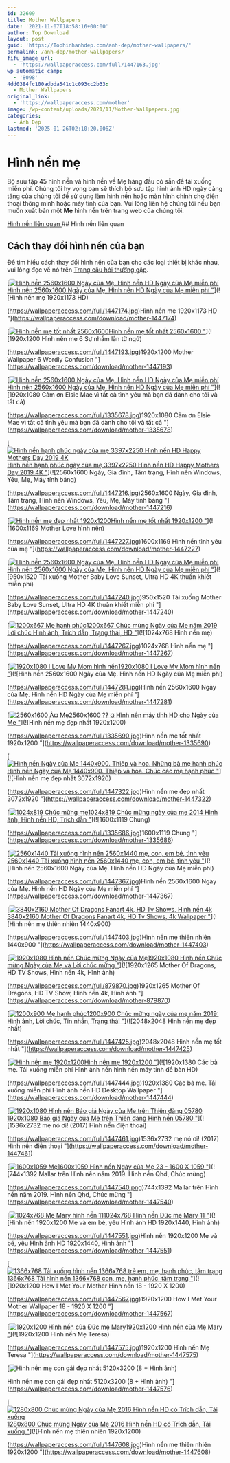 ```yaml
---
id: 32609
title: Mother Wallpapers
date: '2021-11-07T18:58:16+00:00'
author: Top Download
layout: post
guid: 'https://Tophinhanhdep.com/anh-dep/mother-wallpapers/'
permalink: /anh-dep/mother-wallpapers/
fifu_image_url:
  - 'https://wallpaperaccess.com/full/1447163.jpg'
wp_automatic_camp:
  - '8098'
4dd0384fc100adbda541c1c093cc2b33:
  - Mother Wallpapers
original_link:
  - 'https://wallpaperaccess.com/mother'
image: /wp-content/uploads/2021/11/Mother-Wallpapers.jpg
categories:
  - Ảnh Đẹp
lastmod: '2025-01-26T02:10:20.006Z'
---
```

# Hình nền mẹ

Bộ sưu tập 45 hình nền và hình nền về Mẹ hàng đầu có sẵn để tải xuống miễn phí. Chúng tôi hy vọng bạn sẽ thích bộ sưu tập hình ảnh HD ngày càng tăng của chúng tôi để sử dụng làm hình nền hoặc màn hình chính cho điện thoại thông minh hoặc máy tính của bạn. Vui lòng liên hệ chúng tôi nếu bạn muốn xuất bản một **Mẹ** hình nền trên trang web của chúng tôi.

[Hình nền liên quan ](#related) ## Hình nền liên quan

## Cách thay đổi hình nền của bạn

Để tìm hiểu cách thay đổi hình nền của bạn cho các loại thiết bị khác nhau, vui lòng đọc về nó trên [Trang câu hỏi thường gặp](https://tophinhanhdep.com/faq/).

  
[[![Hình nền 2560x1600 Ngày của Mẹ.  Hình nền HD Ngày của Mẹ miễn phí](https://wallpaperaccess.com/full/1447163.jpg)Hình nền 2560x1600 Ngày của Mẹ. Hình nền HD Ngày của Mẹ miễn phí "](https://wallpaperaccess.com/download/mother-1447163)](![Hình nền mẹ 1920x1173 HD)

(https://wallpaperaccess.com/full/1447174.jpg)Hình nền mẹ 1920x1173 HD "](https://wallpaperaccess.com/download/mother-1447174)

[[![Hình nền mẹ tốt nhất 2560x1600](https://wallpaperaccess.com/full/1447182.jpg)Hình nền mẹ tốt nhất 2560x1600 "](https://wallpaperaccess.com/download/mother-1447182)](![1920x1200 Hình nền mẹ 6 Sự nhầm lẫn từ ngữ)

(https://wallpaperaccess.com/full/1447193.jpg)1920x1200 Mother Wallpaper 6 Wordly Confusion "](https://wallpaperaccess.com/download/mother-1447193)

[[![Hình nền 2560x1600 Ngày của Mẹ.  Hình nền HD Ngày của Mẹ miễn phí](https://wallpaperaccess.com/full/1447197.jpg)Hình nền 2560x1600 Ngày của Mẹ. Hình nền HD Ngày của Mẹ miễn phí "](https://wallpaperaccess.com/download/mother-1447197)](![1920x1080 Cảm ơn Elsie Mae vì tất cả tình yêu mà bạn đã dành cho tôi và tất cả)

(https://wallpaperaccess.com/full/1335678.jpg)1920x1080 Cảm ơn Elsie Mae vì tất cả tình yêu mà bạn đã dành cho tôi và tất cả "](https://wallpaperaccess.com/download/mother-1335678)

[[![Hình nền hạnh phúc ngày của mẹ 3397x2250 Hình nền HD Happy Mothers Day 2019 4K](https://wallpaperaccess.com/full/1447204.jpg)Hình nền hạnh phúc ngày của mẹ 3397x2250 Hình nền HD Happy Mothers Day 2019 4K "](https://wallpaperaccess.com/download/mother-1447204)](![2560x1600 Ngày, Gia đình, Tâm trạng, Hình nền Windows, Yêu, Mẹ, Máy tính bảng)

(https://wallpaperaccess.com/full/1447216.jpg)2560x1600 Ngày, Gia đình, Tâm trạng, Hình nền Windows, Yêu, Mẹ, Máy tính bảng "](https://wallpaperaccess.com/download/mother-1447216)

[[![Hình nền mẹ đẹp nhất 1920x1200](https://wallpaperaccess.com/full/1447224.jpg)Hình nền mẹ tốt nhất 1920x1200 "](https://wallpaperaccess.com/download/mother-1447224)](![1600x1169 Mother Love hình nền)

(https://wallpaperaccess.com/full/1447227.jpg)1600x1169 Hình nền tình yêu của mẹ "](https://wallpaperaccess.com/download/mother-1447227)

[[![Hình nền 2560x1600 Ngày của Mẹ.  Hình nền HD Ngày của Mẹ miễn phí](https://wallpaperaccess.com/full/1447230.jpg)Hình nền 2560x1600 Ngày của Mẹ. Hình nền HD Ngày của Mẹ miễn phí "](https://wallpaperaccess.com/download/mother-1447230)](![950x1520 Tải xuống Mother Baby Love Sunset, Ultra HD 4K thuần khiết miễn phí)

(https://wallpaperaccess.com/full/1447240.jpg)950x1520 Tải xuống Mother Baby Love Sunset, Ultra HD 4K thuần khiết miễn phí "](https://wallpaperaccess.com/download/mother-1447240)

[[![1200x667 Mẹ hạnh phúc](https://wallpaperaccess.com/full/1447254.jpg)1200x667 Chúc mừng Ngày của Mẹ năm 2019 Lời chúc Hình ảnh, Trích dẫn, Trạng thái, HD "](https://wallpaperaccess.com/download/mother-1447254)](![1024x768 Hình nền mẹ)

(https://wallpaperaccess.com/full/1447267.jpg)1024x768 Hình nền mẹ "](https://wallpaperaccess.com/download/mother-1447267)

[[![1920x1080 I Love My Mom hình nền](https://wallpaperaccess.com/full/1447269.jpg)1920x1080 I Love My Mom hình nền "](https://wallpaperaccess.com/download/mother-1447269)](![Hình nền 2560x1600 Ngày của Mẹ.  Hình nền HD Ngày của Mẹ miễn phí)

(https://wallpaperaccess.com/full/1447281.jpg)Hình nền 2560x1600 Ngày của Mẹ. Hình nền HD Ngày của Mẹ miễn phí "](https://wallpaperaccess.com/download/mother-1447281)

[[![2560x1600 Â¤ Mẹ](https://wallpaperaccess.com/full/1447292.jpg)2560x1600 ?? ¤ Hình nền máy tính HD cho Ngày của Mẹ "](https://wallpaperaccess.com/download/mother-1447292)](![Hình nền mẹ đẹp nhất 1920x1200)

(https://wallpaperaccess.com/full/1335690.jpg)Hình nền mẹ tốt nhất 1920x1200 "](https://wallpaperaccess.com/download/mother-1335690)

[[![Hình nền Ngày của Mẹ 1440x900.  Thiệp và hoa.  Những bà mẹ hạnh phúc](https://wallpaperaccess.com/full/1447313.jpg)Hình nền Ngày của Mẹ 1440x900. Thiệp và hoa. Chúc các mẹ hạnh phúc "](https://wallpaperaccess.com/download/mother-1447313)](![Hình nền mẹ đẹp nhất 3072x1920)

(https://wallpaperaccess.com/full/1447322.jpg)Hình nền mẹ đẹp nhất 3072x1920 "](https://wallpaperaccess.com/download/mother-1447322)

[[![1024x819 Chúc mừng mẹ](https://wallpaperaccess.com/full/1447332.jpg)1024x819 Chúc mừng ngày của mẹ 2014 Hình ảnh, Hình nền HD, Trích dẫn "](https://wallpaperaccess.com/download/mother-1447332)](![1600x1119 Chung)

(https://wallpaperaccess.com/full/1335686.jpg)1600x1119 Chung "](https://wallpaperaccess.com/download/mother-1335686)

[[![2560x1440 Tải xuống hình nền 2560x1440 mẹ, con, em bé, tình yêu](https://wallpaperaccess.com/full/1447347.jpg)2560x1440 Tải xuống hình nền 2560x1440 mẹ, con, em bé, tình yêu "](https://wallpaperaccess.com/download/mother-1447347)](![Hình nền 2560x1600 Ngày của Mẹ.  Hình nền HD Ngày của Mẹ miễn phí)

(https://wallpaperaccess.com/full/1447367.jpg)Hình nền 2560x1600 Ngày của Mẹ. Hình nền HD Ngày của Mẹ miễn phí "](https://wallpaperaccess.com/download/mother-1447367)

[[![3840x2160 Mother Of Dragons Fanart 4k, HD Tv Shows, Hình nền 4k](https://wallpaperaccess.com/full/1447395.jpg)3840x2160 Mother Of Dragons Fanart 4k, HD Tv Shows, 4k Wallpaper "](https://wallpaperaccess.com/download/mother-1447395)](![Hình nền mẹ thiên nhiên 1440x900)

(https://wallpaperaccess.com/full/1447403.jpg)Hình nền mẹ thiên nhiên 1440x900 "](https://wallpaperaccess.com/download/mother-1447403)

[[![1920x1080 Hình nền Chúc mừng Ngày của Mẹ](https://wallpaperaccess.com/full/1447406.jpg)1920x1080 Hình nền Chúc mừng Ngày của Mẹ và Lời chúc mừng "](https://wallpaperaccess.com/download/mother-1447406)](![1920x1265 Mother Of Dragons, HD TV Shows, Hình nền 4k, Hình ảnh)

(https://wallpaperaccess.com/full/879870.jpg)1920x1265 Mother Of Dragons, HD TV Show, Hình nền 4k, Hình ảnh "](https://wallpaperaccess.com/download/mother-879870)

[[![1200x900 Mẹ hạnh phúc](https://wallpaperaccess.com/full/1447414.png)1200x900 Chúc mừng ngày của mẹ năm 2019: Hình ảnh, Lời chúc, Tin nhắn, Trạng thái "](https://wallpaperaccess.com/download/mother-1447414)](![2048x2048 Hình nền mẹ đẹp nhất)

(https://wallpaperaccess.com/full/1447425.jpg)2048x2048 Hình nền mẹ tốt nhất "](https://wallpaperaccess.com/download/mother-1447425)

[[![Hình nền mẹ 1920x1200](https://wallpaperaccess.com/full/1335685.jpg)Hình nền mẹ 1920x1200 "](https://wallpaperaccess.com/download/mother-1335685)](![1920x1380 Các bà mẹ.  Tải xuống miễn phí Hình ảnh nền hình nền máy tính để bàn HD)

(https://wallpaperaccess.com/full/1447444.jpg)1920x1380 Các bà mẹ. Tải xuống miễn phí Hình ảnh nền HD Desktop Wallpaper "](https://wallpaperaccess.com/download/mother-1447444)

[[![1920x1080 Hình nền Báo giá Ngày của Mẹ trên Thiên đàng 05780](https://wallpaperaccess.com/full/1447451.jpg)1920x1080 Báo giá Ngày của Mẹ trên Thiên đàng Hình nền 05780 "](https://wallpaperaccess.com/download/mother-1447451)](![1536x2732 mẹ nó ơi!  (2017) Hình nền điện thoại)

(https://wallpaperaccess.com/full/1447461.jpg)1536x2732 mẹ nó ơi! (2017) Hình nền điện thoại "](https://wallpaperaccess.com/download/mother-1447461)

[[![1600x1059 Mẹ](https://wallpaperaccess.com/full/1447535.jpg)1600x1059 Hình nền Ngày của Mẹ 23 - 1600 X 1059 "](https://wallpaperaccess.com/download/mother-1447535)](![744x1392 Mallar trên Hình nền năm 2019. Hình nền Qhd, Chúc mừng)

(https://wallpaperaccess.com/full/1447540.png)744x1392 Mallar trên Hình nền năm 2019. Hình nền Qhd, Chúc mừng "](https://wallpaperaccess.com/download/mother-1447540)

[[![1024x768 Mẹ Mary hình nền 11](https://wallpaperaccess.com/full/1447542.jpg)1024x768 Hình nền Đức mẹ Mary 11 "](https://wallpaperaccess.com/download/mother-1447542)](![Hình nền 1920x1200 Mẹ và em bé, yêu Hình ảnh HD 1920x1440, Hình ảnh)

(https://wallpaperaccess.com/full/1447551.jpg)Hình nền 1920x1200 Mẹ và bé, yêu Hình ảnh HD 1920x1440, Hình ảnh "](https://wallpaperaccess.com/download/mother-1447551)

[[![1366x768 Tải xuống hình nền 1366x768 trẻ em, mẹ, hạnh phúc, tâm trạng](https://wallpaperaccess.com/full/1447563.jpg)1366x768 Tải hình nền 1366x768 con, mẹ, hạnh phúc, tâm trạng "](https://wallpaperaccess.com/download/mother-1447563)](![1920x1200 How I Met Your Mother Hình nền 18 - 1920 X 1200)

(https://wallpaperaccess.com/full/1447567.jpg)1920x1200 How I Met Your Mother Wallpaper 18 - 1920 X 1200 "](https://wallpaperaccess.com/download/mother-1447567)

[[![1920x1200 Hình nền của Đức mẹ Mary](https://wallpaperaccess.com/full/1277716.jpg)1920x1200 Hình nền của Mẹ Mary "](https://wallpaperaccess.com/download/mother-1277716)](![1920x1200 Hình nền Mẹ Teresa)

(https://wallpaperaccess.com/full/1447575.jpg)1920x1200 Hình nền Mẹ Teresa "](https://wallpaperaccess.com/download/mother-1447575)

[![Hình nền mẹ con gái đẹp nhất 5120x3200 (8 + Hình ảnh)](https://wallpaperaccess.com/full/1447576.jpg)

Hình nền mẹ con gái đẹp nhất 5120x3200 (8 + Hình ảnh) "](https://wallpaperaccess.com/download/mother-1447576)

[[![1280x800 Chúc mừng Ngày của Mẹ 2016 Hình nền HD có Trích dẫn, Tải xuống](https://wallpaperaccess.com/full/1447590.jpg)1280x800 Chúc mừng Ngày của Mẹ 2016 Hình nền HD có Trích dẫn, Tải xuống "](https://wallpaperaccess.com/download/mother-1447590)](![Hình nền mẹ thiên nhiên 1920x1200)

(https://wallpaperaccess.com/full/1447608.jpg)Hình nền mẹ thiên nhiên 1920x1200 "](https://wallpaperaccess.com/download/mother-1447608)
